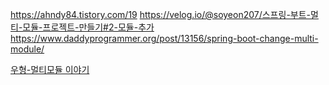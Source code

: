 https://ahndy84.tistory.com/19
https://velog.io/@soyeon207/스프링-부트-멀티-모듈-프로젝트-만들기#2-모듈-추가
https://www.daddyprogrammer.org/post/13156/spring-boot-change-multi-module/

[우형-멀티모듈 이야기](https://techblog.woowahan.com/2637/)